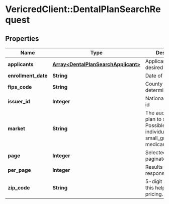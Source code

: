 # VericredClient::DentalPlanSearchRequest

## Properties
Name | Type | Description | Notes
------------ | ------------- | ------------- | -------------
**applicants** | [**Array&lt;DentalPlanSearchApplicant&gt;**](DentalPlanSearchApplicant.md) | Applicants for desired plans. | [optional] 
**enrollment_date** | **String** | Date of enrollment | [optional] 
**fips_code** | **String** | County code to determine eligibility | [optional] 
**issuer_id** | **Integer** | National-level issuer id | [optional] 
**market** | **String** | The audience of plan to search for. Possible values are individual, shop, small_group, medicare_advantage | [optional] 
**page** | **Integer** | Selected page of paginated response. | [optional] 
**per_page** | **Integer** | Results per page of response. | [optional] 
**zip_code** | **String** | 5-digit zip code - this helps determine pricing. | [optional] 


